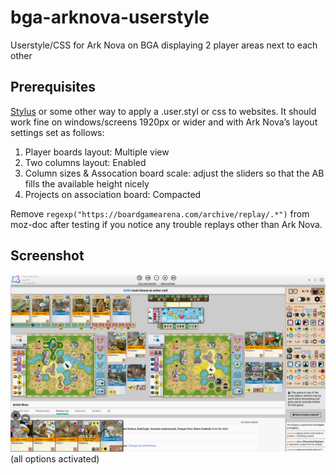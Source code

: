 # bga-arknova-userstyle
Userstyle/CSS for Ark Nova on BGA displaying 2 player areas next to each other

## Prerequisites
<a href="https://github.com/openstyles/stylus#readme">Stylus</a> or some other way to apply a .user.styl or css to websites.
It should work fine on windows/screens 1920px or wider and with Ark Nova’s layout settings set as follows:
1) Player boards layout: Multiple view
2) Two columns layout: Enabled
3) Column sizes & Assocation board scale: adjust the sliders so that the AB fills the available height nicely
4) Projects on association board: Compacted

Remove `regexp("https://boardgamearena.com/archive/replay/.*")` from moz-doc after testing if you notice any trouble replays other than Ark Nova.

## Screenshot
![screenshot_userstyle](/AN_widescreen.png?raw=true)
(all options activated)
